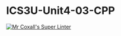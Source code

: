 # ICS3U-Unit4-03-CPP
[![Mr Coxall's Super Linter](https://github.com/zaida-hammmel2108/ICS3U-Unit4-03-CPP/workflows/Mr%20Coxall's%20Super%20Linter/badge.svg)](https://github.com/zaida-hammmel2108/ICS3U-Unit4-03-CPP/actions/)
